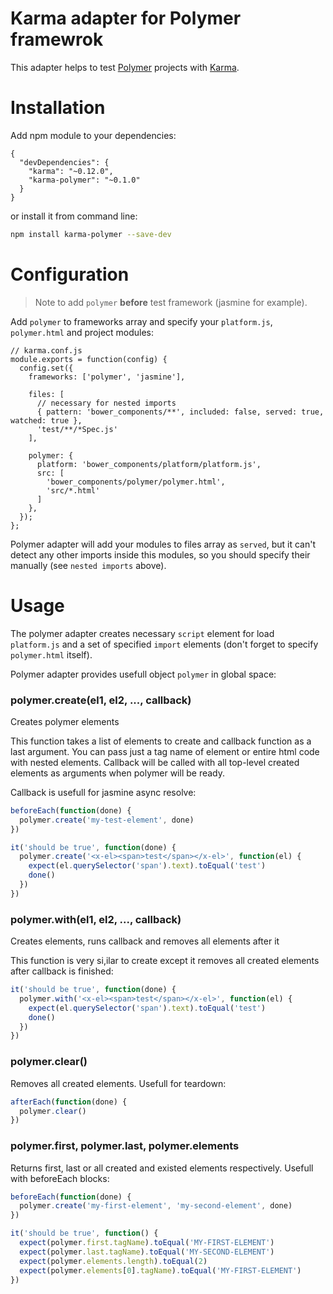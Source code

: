 # Karma adapter for Polymer framewrok

This adapter helps to test [Polymer](http://www.polymer-project.org/) projects with [Karma](http://karma-runner.github.io/0.12/index.html).

# Installation

Add npm module to your dependencies:

```
{
  "devDependencies": {
    "karma": "~0.12.0",
    "karma-polymer": "~0.1.0"
  }
}
```

or install it from command line:

```sh
npm install karma-polymer --save-dev
```

# Configuration

> Note to add `polymer` **before** test framework (jasmine for example).

Add `polymer` to frameworks array and specify your `platform.js`, `polymer.html` and project modules:

```
// karma.conf.js
module.exports = function(config) {
  config.set({
    frameworks: ['polymer', 'jasmine'],

    files: [
      // necessary for nested imports
      { pattern: 'bower_components/**', included: false, served: true, watched: true },
      'test/**/*Spec.js'
    ],

    polymer: {
      platform: 'bower_components/platform/platform.js',
      src: [
        'bower_components/polymer/polymer.html',
        'src/*.html'
      ]
    },
  });
};
```

Polymer adapter will add your modules to files array as `served`, but it can't detect any other imports inside this modules, so you should specify their manually (see `nested imports` above).

# Usage

The polymer adapter creates necessary `script` element for load `platform.js` and a set of specified `import` elements (don't forget to specify `polymer.html` itself).

Polymer adapter provides usefull object `polymer` in global space:

### polymer.create(el1, el2, ..., callback)

Creates polymer elements

This function takes a list of elements to create and callback function as a last argument. You can pass just a tag name of element or entire html code with nested elements. Callback will be called with all top-level created elements as arguments when polymer will be ready.

Callback is usefull for jasmine async resolve:

```js
beforeEach(function(done) {
  polymer.create('my-test-element', done)
})

it('should be true', function(done) {
  polymer.create('<x-el><span>test</span></x-el>', function(el) {
    expect(el.querySelector('span').text).toEqual('test')
    done()
  })
})
```

### polymer.with(el1, el2, ..., callback)

Creates elements, runs callback and removes all elements after it

This function is very si,ilar to create except it removes all created elements after callback is finished:

```js
it('should be true', function(done) {
  polymer.with('<x-el><span>test</span></x-el>', function(el) {
    expect(el.querySelector('span').text).toEqual('test')
    done()
  })
})
```

### polymer.clear()

Removes all created elements. Usefull for teardown:

```js
afterEach(function(done) {
  polymer.clear()
})
```

### polymer.first, polymer.last, polymer.elements
 
Returns first, last or all created and existed elements respectively. Usefull with beforeEach blocks:

```js
beforeEach(function(done) {
  polymer.create('my-first-element', 'my-second-element', done)
})

it('should be true', function() {
  expect(polymer.first.tagName).toEqual('MY-FIRST-ELEMENT')
  expect(polymer.last.tagName).toEqual('MY-SECOND-ELEMENT')
  expect(polymer.elements.length).toEqual(2)
  expect(polymer.elements[0].tagName).toEqual('MY-FIRST-ELEMENT')
})
```

